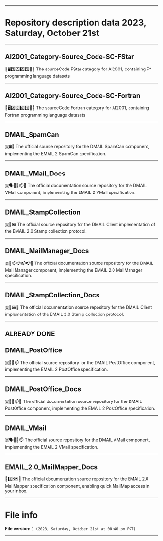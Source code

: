 
***

# Repository description data 2023, Saturday, October 21st

---

## AI2001_Category-Source_Code-SC-FStar

🧠️🖥️2️⃣️0️⃣️0️⃣️1️⃣️💾️📜️ The sourceCode:FStar category for AI2001, containing F* programming language datasets

---

## AI2001_Category-Source_Code-SC-Fortran

🧠️🖥️2️⃣️0️⃣️0️⃣️1️⃣️💾️📜️ The sourceCode:Fortran category for AI2001, containing Fortran programming language datasets

---

## DMAIL_SpamCan

🇩🛢️📧️ The official source repository for the DMAIL SpamCan component, implementing the EMAIL 2 SpamCan specification.

---

## DMAIL_VMail_Docs

🇩🗣️📧️📮️📫️📖️ The official documentation source repository for the DMAIL VMail component, implementing the EMAIL 2 VMail specification.

---

## DMAIL_StampCollection

🇩📧️🖼️ The official source repository for the DMAIL Client implementation of the EMAIL 2.0 Stamp collection protocol. 

---

## DMAIL_MailManager_Docs

🇩📧️📫️📪️📬️📭️📖️ The official documentation source repository for the DMAIL Mail Manager component, implementing the EMAIL 2.0 MailManager specification. 

---

## DMAIL_StampCollection_Docs

🇩📧️🖼️📖️ The official documentation source repository for the DMAIL Client implementation of the EMAIL 2.0 Stamp collection protocol. 

***

## ALREADY DONE

## DMAIL_PostOffice

🇩📧️📮️📫️ The official source repository for the DMAIL PostOffice component, implementing the EMAIL 2 PostOffice specification.

---

## DMAIL_PostOffice_Docs

🇩📧️📮️📫️📖️ The official documentation source repository for the DMAIL PostOffice component, implementing the EMAIL 2 PostOffice specification.

---

## DMAIL_VMail

🇩🗣️📧️📮️📫️ The official source repository for the DMAIL VMail component, implementing the EMAIL 2 VMail specification.

---

## EMAIL_2.0_MailMapper_Docs

📧️2️⃣️🗺️📖️ The official documentation source repository for the EMAIL 2.0 MailMapper specification component, enabling quick MailMap access in your inbox.

***

# File info

**File version:** `1 (2023, Saturday, October 21st at 08:40 pm PST)`

***

